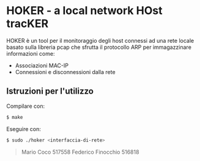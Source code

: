 # HOKER - a local network HOst tracKER

HOKER è un tool per il monitoraggio degli host connessi ad una rete locale basato sulla libreria pcap che sfrutta il protocollo ARP per immagazzinare informazioni come:

- Associazioni MAC-IP
- Connessioni e disconnessioni dalla rete

## Istruzioni per l'utilizzo
Compilare con:
```sh
$ make
```
Eseguire con:
```sh
$ sudo ./hoker <interfaccia-di-rete>
```

>Mario Coco 517558
>Federico Finocchio 516818
